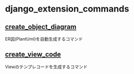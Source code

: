 # django_extension_commands


## [create_object_diagram](./doc/create_object_diagram.md)
ER図(PlantUml)を自動生成するコマンド

## [create_view_code](./doc/create_view_code.md)
Viewのテンプレコードを生成するコマンド
